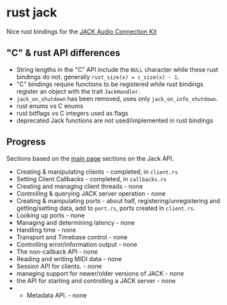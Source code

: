# rust jack

Nice rust bindings for the
[JACK Audio Connection Kit](http://www.jackaudio.org/)


## "C" & rust API differences
* String lengths in the "C" API include the `NULL` character while these rust
  bindings do not. generally `rust_size(x) = c_size(x) - 1`.
* "C" bindings require functions to be registered while rust bindings register
  an object with the trait `JackHandler`.
* `jack_on_shutdown` has been removed, uses only `jack_on_info_shutdown`.
* rust enums vs C enums
* rust bitflags vs C integers used as flags
* deprecated Jack functions are not used/implemented in rust bindings


## Progress

Sections based on the
[main page](http://jackaudio.org/files/docs/html/index.html) sections on the
Jack API.

* Creating & manipulating clients - completed, in `client.rs`
* Setting Client Callbacks - completed, in `callbacks.rs`
* Creating and managing client threads - none
* Controlling & querying JACK server operation - none
* Creating & manipulating ports - about half, registering/unregistering and getting/setting data, add to `port.rs`, ports created in `client.rs`.
* Looking up ports - none
* Managing and determining latency - none
* Handling time - none
* Transport and Timebase control - none
* Controlling error/information output - none
* The non-callback API - none
* Reading and writing MIDI data - none
* Session API for clients. - none
* managing support for newer/older versions of JACK - none
* the API for starting and controlling a JACK server - none
* * Metadata API. - none
